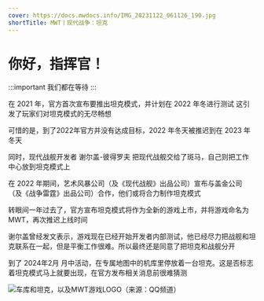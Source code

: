```yaml
---
cover: https://docs.mwdocs.info/IMG_20231122_061126_190.jpg
shortTitle: MWT丨现代战争：坦克
---
```


# 你好，指挥官！

:::important 我们都在等待
:::

在 2021 年，官方首次宣布要推出坦克模式，并计划在 2022 年冬进行测试
这引发了玩家们对坦克模式的无尽畅想

可惜的是，到了2022年官方并没有达成目标，2022 年冬天被推迟到在 2023 年冬天

同时，现代战舰开发者  谢尔盖-彼得罗夫  把现代战舰交给了斑马，自己则把工作中心放到坦克模式上

在 2022 年期间，艺术风暴公司（及《现代战舰》出品公司）宣布与盖金公司（及《战争雷霆》出品公司）合作，他们或将合力制作坦克模式

转眼间一年过去了，官方宣布坦克模式将作为全新的游戏上市，并将游戏命名为 MWT，再次推迟上线时间

谢尔盖曾经发文表示，游戏现在已经开始开发者内部测试，他已经尽力把战舰和坦克联系在一起，但是平衡工作很难。所以最终还是同意了把坦克和战舰分开

到了 2024年2月 月中活动，在专属地图中的机库里停放着一台坦克。这是否标志着坦克模式马上就要出现，在官方发布相关消息前很难猜测

![车库和坦克，以及MWT游戏LOGO（来源：QQ频道）](https://docs.mwdocs.info/mwt-logo-tank.png)


